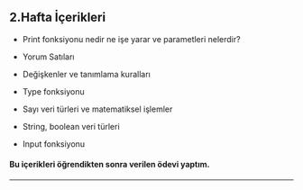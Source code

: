 ## 2.Hafta İçerikleri

- Print fonksiyonu nedir ne işe yarar ve parametleri nelerdir?

- Yorum Satıları

- Değişkenler ve tanımlama kuralları

- Type fonksiyonu

- Sayı veri türleri ve matematiksel işlemler

- String, boolean veri türleri

- Input fonksiyonu

#### Bu içerikleri öğrendikten sonra verilen ödevi yaptım.
---
